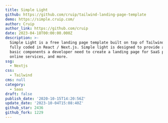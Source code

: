 ```yaml
---
title: Simple Light
github: https://github.com/cruip/tailwind-landing-page-template
demo: https://simple.cruip.com/
author: Cruip
author_link: https://github.com/cruip
date: 2023-04-18T00:00:00.000Z
description: >-
  Simple Light is a free landing page template built on top of TailwindCSS and
  fully coded in React / Next.js. Simple light is designed to provide all the
  basic components a developer need to create a landing page for SaaS products,
  online services, and more.
ssg:
  - Nextjs
css:
  - Tailwind
cms: null
category:
  - Saas
draft: false
publish_date: '2020-10-15T14:20:56Z'
update_date: '2023-10-04T15:08:40Z'
github_star: 2436
github_fork: 1229
---
```

